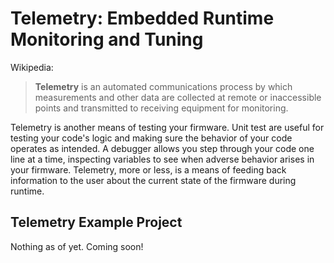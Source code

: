 # Telemetry: Embedded Runtime Monitoring and Tuning

Wikipedia:

> **Telemetry** is an automated communications process by which
> measurements and other data are collected at remote or inaccessible
> points and transmitted to receiving equipment for monitoring.

Telemetry is another means of testing your firmware. Unit test are
useful for testing your code's logic and making sure the behavior of
your code operates as intended. A debugger allows you step through your
code one line at a time, inspecting variables to see when adverse
behavior arises in your firmware. Telemetry, more or less, is a means of
feeding back information to the user about the current state of the
firmware during runtime.

## Telemetry Example Project

Nothing as of yet. Coming soon!